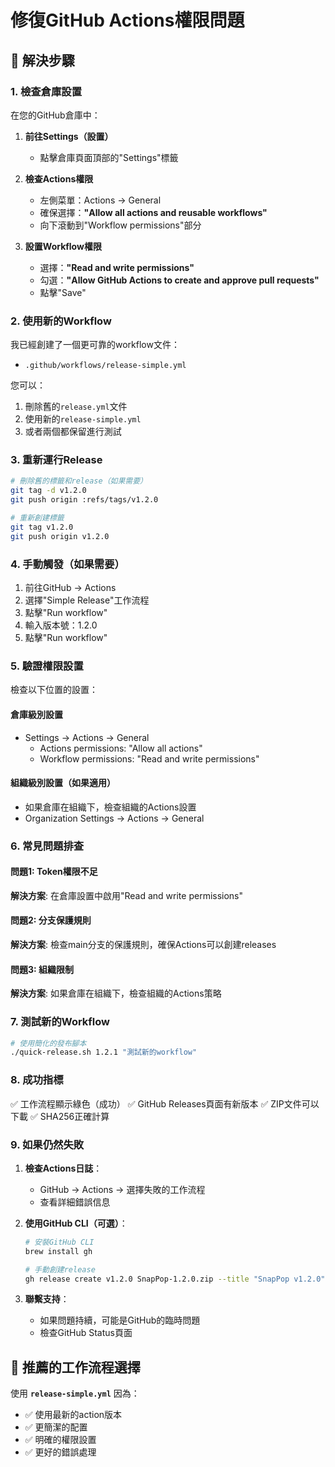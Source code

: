 # 修復GitHub Actions權限問題

## 🔧 解決步驟

### 1. 檢查倉庫設置

在您的GitHub倉庫中：

1. **前往Settings（設置）**
   - 點擊倉庫頁面頂部的"Settings"標籤

2. **檢查Actions權限**
   - 左側菜單：Actions → General
   - 確保選擇：**"Allow all actions and reusable workflows"**
   - 向下滾動到"Workflow permissions"部分

3. **設置Workflow權限**
   - 選擇：**"Read and write permissions"**
   - 勾選：**"Allow GitHub Actions to create and approve pull requests"**
   - 點擊"Save"

### 2. 使用新的Workflow

我已經創建了一個更可靠的workflow文件：
- `.github/workflows/release-simple.yml`

您可以：
1. 刪除舊的`release.yml`文件
2. 使用新的`release-simple.yml`
3. 或者兩個都保留進行測試

### 3. 重新運行Release

```bash
# 刪除舊的標籤和release（如果需要）
git tag -d v1.2.0
git push origin :refs/tags/v1.2.0

# 重新創建標籤
git tag v1.2.0
git push origin v1.2.0
```

### 4. 手動觸發（如果需要）

1. 前往GitHub → Actions
2. 選擇"Simple Release"工作流程
3. 點擊"Run workflow"
4. 輸入版本號：1.2.0
5. 點擊"Run workflow"

### 5. 驗證權限設置

檢查以下位置的設置：

#### 倉庫級別設置
- Settings → Actions → General
  - Actions permissions: "Allow all actions"
  - Workflow permissions: "Read and write permissions"

#### 組織級別設置（如果適用）
- 如果倉庫在組織下，檢查組織的Actions設置
- Organization Settings → Actions → General

### 6. 常見問題排查

#### 問題1: Token權限不足
**解決方案**: 在倉庫設置中啟用"Read and write permissions"

#### 問題2: 分支保護規則
**解決方案**: 檢查main分支的保護規則，確保Actions可以創建releases

#### 問題3: 組織限制
**解決方案**: 如果倉庫在組織下，檢查組織的Actions策略

### 7. 測試新的Workflow

```bash
# 使用簡化的發布腳本
./quick-release.sh 1.2.1 "測試新的workflow"
```

### 8. 成功指標

✅ 工作流程顯示綠色（成功）
✅ GitHub Releases頁面有新版本
✅ ZIP文件可以下載
✅ SHA256正確計算

### 9. 如果仍然失敗

1. **檢查Actions日誌**：
   - GitHub → Actions → 選擇失敗的工作流程
   - 查看詳細錯誤信息

2. **使用GitHub CLI（可選）**：
   ```bash
   # 安裝GitHub CLI
   brew install gh
   
   # 手動創建release
   gh release create v1.2.0 SnapPop-1.2.0.zip --title "SnapPop v1.2.0" --notes "Release notes here"
   ```

3. **聯繫支持**：
   - 如果問題持續，可能是GitHub的臨時問題
   - 檢查GitHub Status頁面

## 🎯 推薦的工作流程選擇

使用 **`release-simple.yml`** 因為：
- ✅ 使用最新的action版本
- ✅ 更簡潔的配置
- ✅ 明確的權限設置
- ✅ 更好的錯誤處理